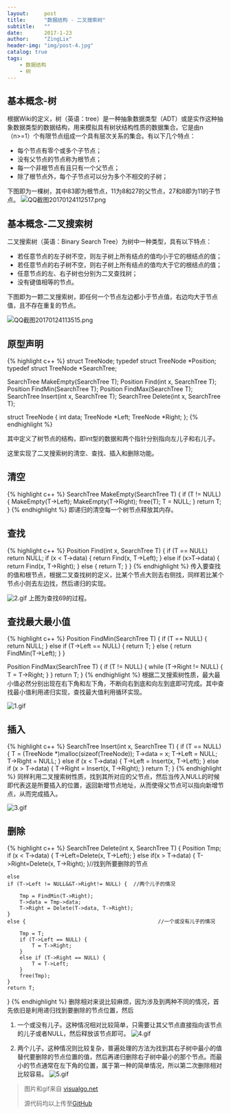 ```yaml
---
layout:     post
title:      "数据结构 - 二叉搜索树"
subtitle:   ""
date:       2017-1-23
author:     "ZingLix"
header-img: "img/post-4.jpg"
catalog: true
tags:
    - 数据结构
    - 树
---
```


## 基本概念-树
根据Wiki的定义，树（英语：tree）是一种抽象数据类型（ADT）或是实作这种抽象数据类型的数据结构，用来模拟具有树状结构性质的数据集合。它是由n（n>=1）个有限节点组成一个具有层次关系的集合。有以下几个特点：
- 每个节点有零个或多个子节点；
- 没有父节点的节点称为根节点；
- 每一个非根节点有且只有一个父节点；
- 除了根节点外，每个子节点可以分为多个不相交的子树；

下图即为一棵树，其中83即为根节点，11为8和27的父节点，27和8即为11的子节点。
![QQ截图20170124112517.png](\img\in-post\Tree\5886c93377023.png)

## 基本概念-二叉搜索树
二叉搜索树（英语：Binary Search Tree）为树中一种类型，具有以下特点：
- 若任意节点的左子树不空，则左子树上所有结点的值均小于它的根结点的值；
- 若任意节点的右子树不空，则右子树上所有结点的值均大于它的根结点的值；
- 任意节点的左、右子树也分别为二叉查找树；
- 没有键值相等的节点。

下图即为一颗二叉搜索树，即任何一个节点左边都小于节点值，右边均大于节点值，且不存在重复的节点。

![QQ截图20170124113515.png](\img\in-post\Tree\5886cb86c8b41.png)

## 原型声明
{% highlight c++ %}
struct TreeNode;
typedef struct TreeNode *Position;
typedef struct TreeNode *SearchTree;

SearchTree MakeEmpty(SearchTree T);
Position Find(int x, SearchTree T);
Position FindMin(SearchTree T);
Position FindMax(SearchTree T);
SearchTree Insert(int x, SearchTree T);
SearchTree Delete(int x, SearchTree T);


struct TreeNode
{
	int data;
	TreeNode *Left;
	TreeNode *Right;
};
{% endhighlight %}

其中定义了树节点的结构，即int型的数据和两个指针分别指向左儿子和右儿子。

这里实现了二叉搜索树的清空、查找、插入和删除功能。

## 清空
{% highlight c++ %}
SearchTree MakeEmpty(SearchTree T)
{
	if (T != NULL) {
		MakeEmpty(T->Left);
		MakeEmpty(T->Right);
		free(T);
		T = NULL;
	}
	return T;
}
{% endhighlight %}
即递归的清空每一个树节点释放其内存。

## 查找
{% highlight c++ %}
Position Find(int x, SearchTree T)
{
	if (T == NULL) return NULL;
	if (x < T->data) { 
		return Find(x, T->Left); 
	}
	else if (x>T->data) { 
		return Find(x, T->Right); 
	}
	else {
		return T;
	}
}
{% endhighlight %}
传入要查找的值和根节点，根据二叉查找树的定义，比某个节点大则去右侧找，同样若比某个节点小则去左边找，然后递归的实现。

![2.gif](\img\in-post\Tree\5886dd099e9dc.gif)
上图为查找69的过程。

## 查找最大最小值
{% highlight c++ %}
Position FindMin(SearchTree T)
{
	if (T == NULL) {
		return NULL;
	}
	else if (T->Left == NULL) {
		return T;
	}
	else {
		return FindMin(T->Left);
	}
}

Position FindMax(SearchTree T)
{
	if (T != NULL) {
		while (T->Right != NULL) {
			T = T->Right;
		}
	}
	return T;
}
{% endhighlight %}
根据二叉搜索树性质，最大最小值必然分别出现在右下角和左下角，不断向右到底和向左到底即可完成。其中查找最小值利用递归实现，查找最大值利用循环实现。

![1.gif](\img\in-post\Tree\5886de22778f3.gif)


## 插入
{% highlight c++ %}
SearchTree Insert(int x, SearchTree T)
{
	if (T == NULL) {
		T = (TreeNode *)malloc(sizeof(TreeNode));
		T->data = x;
		T->Left = NULL;
		T->Right = NULL;
	}
	else if (x < T->data) {
		T->Left = Insert(x, T->Left);
	}
	else if (x > T->data) {
		T->Right = Insert(x, T->Right);
	}
	return T;
}
{% endhighlight %}
同样利用二叉搜索树性质，找到其所对应的父节点，然后当传入NULL的时候即代表这是所要插入的位置，返回新增节点地址，从而使得父节点可以指向新增节点，从而完成插入。

![3.gif](\img\in-post\Tree\5886e197e2f7f.gif)


## 删除
{% highlight c++ %}
SearchTree Delete(int x, SearchTree T)
{
	Position Tmp;
	if (x < T->data) {
		T->Left=Delete(x, T->Left);
	}
	else if(x > T->data) { 
		T->Right=Delete(x, T->Right);
	}//找到所要删除的节点
	
	else
	if (T->Left != NULL&&T->Right!= NULL) {  //两个儿子的情况

		Tmp = FindMin(T->Right);
		T->data = Tmp->data;
		T->Right = Delete(T->data, T->Right);
	}
	else {                                           //一个或没有儿子的情况
	
		Tmp = T;
		if (T->Left == NULL) {
			T = T->Right;
		}
		else if (T->Right == NULL) {
			T = T->Left;
		}
		free(Tmp);
	}
	return T;     
}
{% endhighlight %}
删除相对来说比较麻烦，因为涉及到两种不同的情况，首先依旧是利用递归找到要删除的节点位置，然后

1. 一个或没有儿子。这种情况相对比较简单，只需要让其父节点直接指向该节点的儿子或者NULL，然后释放该节点即可。
![4.gif](\img\in-post\Tree\5886e354811b6.gif)

2. 两个儿子。这种情况则比较复杂，普遍处理的方法为找到其右子树中最小的值替代要删除的节点位置的值，然后再递归删除右子树中最小的那个节点。而最小的节点通常在左下角的位置，属于第一种的简单情况，所以第二次删除相对比较容易。
![5.gif](\img\in-post\Tree\5886e48d705df.gif)

> 图片和gif来自 [visualgo.net](https://visualgo.net/)
> 
> 源代码均以上传至[GitHub](https://github.com/ZingLix/Data-Structures-and-Algorithm/tree/master/Tree)